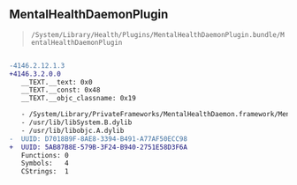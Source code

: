 ## MentalHealthDaemonPlugin

> `/System/Library/Health/Plugins/MentalHealthDaemonPlugin.bundle/MentalHealthDaemonPlugin`

```diff

-4146.2.12.1.3
+4146.3.2.0.0
   __TEXT.__text: 0x0
   __TEXT.__const: 0x48
   __TEXT.__objc_classname: 0x19

   - /System/Library/PrivateFrameworks/MentalHealthDaemon.framework/MentalHealthDaemon
   - /usr/lib/libSystem.B.dylib
   - /usr/lib/libobjc.A.dylib
-  UUID: D7018B9F-8AE8-3394-B491-A77AF50ECC98
+  UUID: 5AB87B8E-579B-3F24-B940-2751E58D3F6A
   Functions: 0
   Symbols:   4
   CStrings:  1

```
